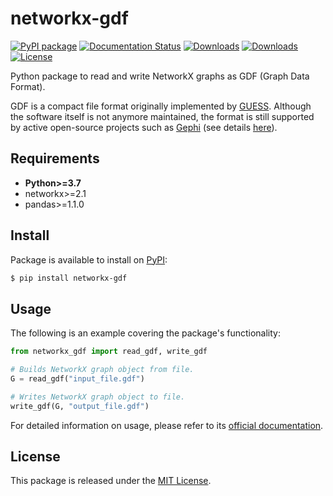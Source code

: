 # networkx-gdf

[![PyPI package](https://badge.fury.io/py/networkx-gdf.svg)](https://pypi.org/p/networkx-gdf/)
[![Documentation Status](https://readthedocs.org/projects/networkx-gdf/badge/?version=latest)](https://networkx-gdf.readthedocs.io/en/latest/?badge=latest)
[![Downloads](https://static.pepy.tech/badge/networkx-gdf)](https://pepy.tech/project/networkx-gdf)
[![Downloads](https://static.pepy.tech/badge/networkx-gdf/month)](https://pepy.tech/project/networkx-gdf)
[![License](https://img.shields.io/pypi/l/networkx-temporal)](https://github.com/nelsonaloysio/networkx-gdf/blob/main/LICENSE.md)

Python package to read and write NetworkX graphs as GDF (Graph Data Format).

GDF is a compact file format originally implemented by [GUESS](https://graphexploration.cond.org). Although the software itself is not anymore maintained, the format is still supported by active open-source projects such as [Gephi](https://gephi.org/) (see details [here](https://networkx-gdf.readthedocs.io/en/stable/api.html#networkx_gdf.GDF)).

## Requirements

* **Python>=3.7**
* networkx>=2.1
* pandas>=1.1.0

## Install

Package is available to install on [PyPI](https://pypi.org/project/networkx-gdf/):

```bash
$ pip install networkx-gdf
```

## Usage

The following is an example covering the package's functionality:

```python
from networkx_gdf import read_gdf, write_gdf

# Builds NetworkX graph object from file.
G = read_gdf("input_file.gdf")

# Writes NetworkX graph object to file.
write_gdf(G, "output_file.gdf")
```

For detailed information on usage, please refer to its [official documentation](https://networkx-gdf.readthedocs.io).

## License

This package is released under the [MIT License](https://github.com/nelsonaloysio/networkx-gdf/blob/main/LICENSE.md).
